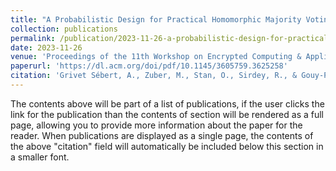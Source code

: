 ```yaml
---
title: "A Probabilistic Design for Practical Homomorphic Majority Voting with Intrinsic Differential Privacy"
collection: publications
permalink: /publication/2023-11-26-a-probabilistic-design-for-practical-homomorphic-majority-voting-with-intrinsic-differential-privacy
date: 2023-11-26
venue: 'Proceedings of the 11th Workshop on Encrypted Computing & Applied Homomorphic Cryptography'
paperurl: 'https://dl.acm.org/doi/pdf/10.1145/3605759.3625258'
citation: 'Grivet Sébert, A., Zuber, M., Stan, O., Sirdey, R., & Gouy-Pailler, C. (2023, November). A probabilistic design for practical homomorphic majority voting with intrinsic differential privacy. In Proceedings of the 11th Workshop on Encrypted Computing & Applied Homomorphic Cryptography (pp. 47-58).'
---
```


The contents above will be part of a list of publications, if the user clicks the link for the publication than the contents of section will be rendered as a full page, allowing you to provide more information about the paper for the reader. When publications are displayed as a single page, the contents of the above "citation" field will automatically be included below this section in a smaller font.
